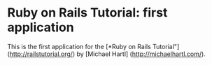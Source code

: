 # Ruby on Rails Tutorial: first application

This is the first application for the [*Ruby on Rails Tutorial"] (http://railstutorial.org/) by [Michael Hartl] (http://michaelhartl.com/).
